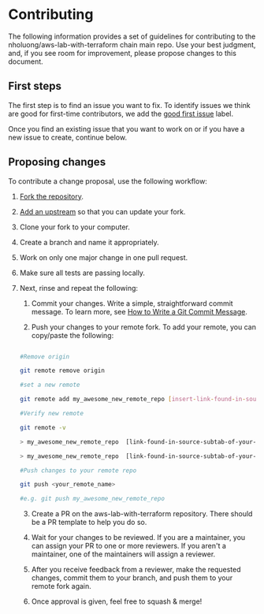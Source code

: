 # Contributing

The following information provides a set of guidelines for contributing to the nholuong/aws-lab-with-terraform chain main repo. Use your best judgment, and, if you see room for improvement, please propose changes to this document.

## First steps

The first step is to find an issue you want to fix. To identify issues we think are good for first-time contributors, we add the [good first issue](https://github.com/nholuongut/aws-lab-with-terraform/issues?q=is%3Aissue+is%3Aopen+label%3A%22good+first+issue%22) label.

Once you find an existing issue that you want to work on or if you have a new issue to create, continue below.

## Proposing changes

To contribute a change proposal, use the following workflow:

1. [Fork the repository](https://github.com/nholuongut/aws-lab-with-terraform).

2. [Add an upstream](https://docs.github.com/en/github/collaborating-with-pull-requests/working-with-forks/syncing-a-fork) so that you can update your fork.

3. Clone your fork to your computer.

4. Create a branch and name it appropriately.

5. Work on only one major change in one pull request.

6. Make sure all tests are passing locally.

7. Next, rinse and repeat the following:

    1. Commit your changes. Write a simple, straightforward commit message. To learn more, see [How to Write a Git Commit Message](https://chris.beams.io/posts/git-commit/).

    2. Push your changes to your remote fork. To add your remote, you can copy/paste the following:

    ```sh

    #Remove origin

    git remote remove origin

    #set a new remote

    git remote add my_awesome_new_remote_repo [insert-link-found-in-source-subtab-of-your-repo]

    #Verify new remote

    git remote -v

    > my_awesome_new_remote_repo  [link-found-in-source-subtab-of-your-repo] (fetch)

    > my_awesome_new_remote_repo  [link-found-in-source-subtab-of-your-repo] (push)

    #Push changes to your remote repo

    git push <your_remote_name>

    #e.g. git push my_awesome_new_remote_repo

    ```

    3. Create a PR on the aws-lab-with-terraform repository. There should be a PR template to help you do so.

    4. Wait for your changes to be reviewed. If you are a maintainer, you can assign your PR to one or more reviewers. If you aren't a maintainer, one of the maintainers will assign a reviewer.

    5. After you receive feedback from a reviewer, make the requested changes, commit them to your branch, and push them to your remote fork again.

    6. Once approval is given, feel free to squash & merge!
